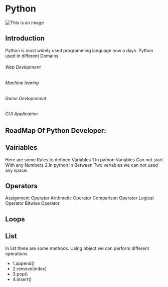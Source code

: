 # Python
![This is an image](https://myoctocat.com/assets/images/base-octocat.svg)
## Introduction
  Python is most widely used programming language now a days.
  Python used in different Domains
  ###### Web Devlopment
  ###### Machine learing
  ###### Game Devlopement
  ###### GUI Application
                 
## RoadMap Of Python Developer:
  ## Vairiables
  Here are some Rules to defined Variables
  1.In python Variables Can not start With any Numbers
  2.In python In Between Two variables we can not used any space.
  ## Operators
  Assignment Operator
  Arithmetic Operator
  Comparison Operator
  Logical Operator
  Bitwise Operator
  ## Loops
  ## List
  In list there are some methods. Using object we can perform different operations
  + 1.append()
  + 2.remove(index)
  + 3.pop()
  + 4.insert()
  
  
  
